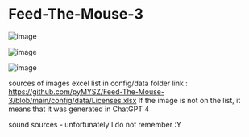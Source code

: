 ﻿# Feed-The-Mouse-3
![image](https://github.com/pyMYSZ/Feed-The-Mouse-3/assets/146995767/a1864374-5c59-48ec-b19d-3b0b76fcc3f5)

![image](https://github.com/pyMYSZ/Feed-The-Mouse-3/assets/146995767/fe10a0b7-f8a3-4c9e-9888-7935429304d6)

![image](https://github.com/pyMYSZ/Feed-The-Mouse-3/assets/146995767/b07205eb-348c-417b-9434-ee44da5c908b)

sources of images excel list in config/data folder
link : https://github.com/pyMYSZ/Feed-The-Mouse-3/blob/main/config/data/Licenses.xlsx
If the image is not on the list, it means that it was generated in ChatGPT 4

sound sources - unfortunately I do not remember :Y
